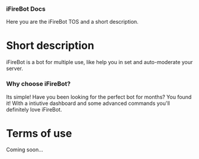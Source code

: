 ### iFireBot Docs
Here you are the iFireBot TOS and a short description.

# Short description
iFireBot is a bot for multiple use, like help you in set and auto-moderate your server.

### Why choose iFireBot?
Its simple! Have you been looking for the perfect bot for months?
You found it!
With a intiutive dashboard and some advanced commands you'll definitely love iFireBot.

# Terms of use
Coming soon...
